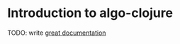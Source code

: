 # Introduction to algo-clojure

TODO: write [great documentation](http://jacobian.org/writing/what-to-write/)
